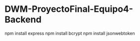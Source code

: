 # DWM-ProyectoFinal-Equipo4-Backend

npm install express
npm install bcrypt
npm install jsonwebtoken